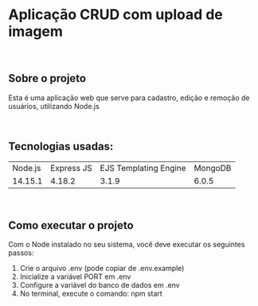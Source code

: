 <h1>Aplicação CRUD com upload de imagem</h1>



<br>

## Sobre o projeto

Esta é uma aplicação web que serve para cadastro, edição e remoção de usuários, utilizando Node.js

<br>

## Tecnologias usadas:

<table>
<tr>
<td> Node.js </td>
<td> Express JS </td>
<td> EJS Templating Engine </td>
<td> MongoDB </td>
</tr>
<tr>
<td> 14.15.1 </td>
<td> 4.18.2 </td>
<td> 3.1.9 </td>
<td> 6.0.5 </td>
</tr>
</table>

<br>

## Como executar o projeto

Com o Node instalado no seu sistema, você deve executar os seguintes passos:
1. Crie o arquivo .env (pode copiar de .env.example)
2. Inicialize a variável PORT em .env
3. Configure a variável do banco de dados em .env
4. No terminal, execute o comando: npm start
